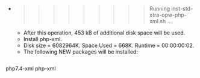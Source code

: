 * >>>>>>>>> Running inst-std-xtra-opw-php-xml.sh ...
  * After this operation, 453 kB of additional disk space will be used.
  * Install php-xml.
  * Disk size = 6082964K. Space Used = 668K. Runtime = 00:00:00:02.
  * The following NEW packages will be installed:
  ```bash
php7.4-xml php-xml
  ```
